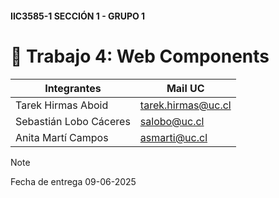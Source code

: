 #### IIC3585-1 SECCIÓN 1 - GRUPO 1
# 🤖 Trabajo 4: Web Components


| Integrantes | Mail UC |
|-|-|
| Tarek Hirmas Aboid | tarek.hirmas@uc.cl |
| Sebastián Lobo Cáceres | salobo@uc.cl|
| Anita Martí Campos | asmarti@uc.cl |

> [!NOTE]
> Fecha de entrega 09-06-2025
